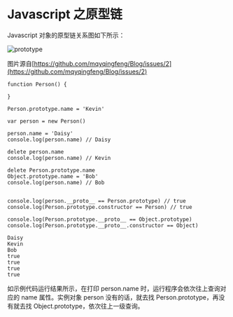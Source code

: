 # Javascript 之原型链

Javascript 对象的原型链关系图如下所示：

![prototype](../../assets/prototype.png)

图片源自[https://github.com/mqyqingfeng/Blog/issues/2](https://github.com/mqyqingfeng/Blog/issues/2)


```
function Person() {

}

Person.prototype.name = 'Kevin'

var person = new Person()

person.name = 'Daisy'
console.log(person.name) // Daisy

delete person.name
console.log(person.name) // Kevin

delete Person.prototype.name
Object.prototype.name = 'Bob'
console.log(person.name) // Bob


console.log(person.__proto__ == Person.prototype) // true
console.log(Person.prototype.constructor == Person) // true

console.log(Person.prototype.__proto__ == Object.prototype)
console.log(Person.prototype.__proto__.constructor == Object)
```

```
Daisy
Kevin
Bob
true
true
true
true
```

如示例代码运行结果所示，在打印 person.name 时，运行程序会依次往上查询对应的 name 属性。实例对象 person 没有的话，就去找 Person.prototype，再没有就去找 Object.prototype，依次往上一级查询。